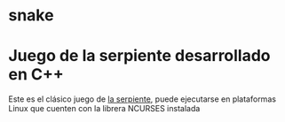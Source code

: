 # snake
<h1>Juego de la serpiente desarrollado en C++</h1>
<p>Este es el clásico juego de <a href="https://es.wikipedia.org/wiki/La_serpiente_(videojuego)">la serpiente</a>, puede ejecutarse en plataformas Linux que cuenten con la librera NCURSES instalada<p>
